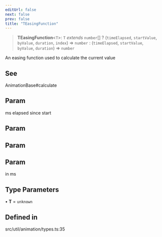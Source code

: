 ```yaml
---
editUrl: false
next: false
prev: false
title: "TEasingFunction"
---
```


> **TEasingFunction**\<`T`\>: `T` *extends* `number`[] ? (`timeElapsed`, `startValue`, `byValue`, `duration`, `index`) => `number` : (`timeElapsed`, `startValue`, `byValue`, `duration`) => `number`

An easing function used to calculate the current value

## See

AnimationBase#calculate

## Param

ms elapsed since start

## Param

## Param

## Param

in ms

## Type Parameters

• **T** = `unknown`

## Defined in

src/util/animation/types.ts:35
